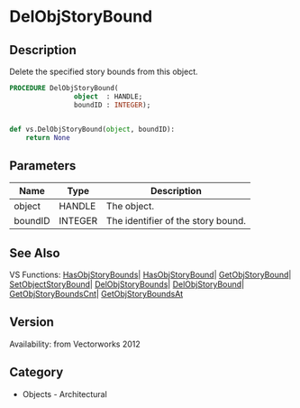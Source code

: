 # DelObjStoryBound

## Description
Delete the specified story bounds from this object.

```pascal
PROCEDURE DelObjStoryBound(
				object  : HANDLE;
				boundID : INTEGER);
```

```python

def vs.DelObjStoryBound(object, boundID):
    return None
```

## Parameters
|Name|Type|Description|
|---|---|---|
|object|HANDLE|The object.|
|boundID|INTEGER|The identifier of the story bound.|

## See Also
VS Functions:
[HasObjStoryBounds](HasObjStoryBounds.md)| [HasObjStoryBound](HasObjStoryBound.md)| [GetObjStoryBound](GetObjStoryBound.md)| [SetObjectStoryBound](SetObjectStoryBound.md)| [DelObjStoryBounds](DelObjStoryBounds.md)| [DelObjStoryBound](DelObjStoryBound.md)| [GetObjStoryBoundsCnt](GetObjStoryBoundsCnt.md)| [GetObjStoryBoundsAt](GetObjStoryBoundsAt.md)

## Version
Availability: from Vectorworks 2012
## Category
* Objects - Architectural

